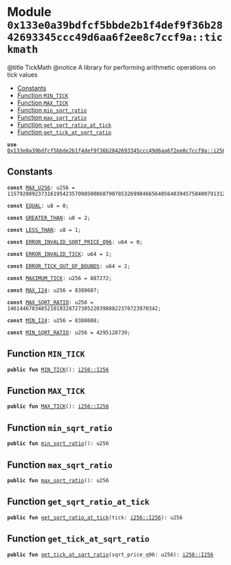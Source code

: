 
<a id="0x133e0a39bdfcf5bbde2b1f4def9f36b2842693345ccc49d6aa6f2ee8c7ccf9a_tickmath"></a>

# Module `0x133e0a39bdfcf5bbde2b1f4def9f36b2842693345ccc49d6aa6f2ee8c7ccf9a::tickmath`

@title TickMath
@notice A library for performing arithmetic operations on tick values


-  [Constants](#@Constants_0)
-  [Function `MIN_TICK`](#0x133e0a39bdfcf5bbde2b1f4def9f36b2842693345ccc49d6aa6f2ee8c7ccf9a_tickmath_MIN_TICK)
-  [Function `MAX_TICK`](#0x133e0a39bdfcf5bbde2b1f4def9f36b2842693345ccc49d6aa6f2ee8c7ccf9a_tickmath_MAX_TICK)
-  [Function `min_sqrt_ratio`](#0x133e0a39bdfcf5bbde2b1f4def9f36b2842693345ccc49d6aa6f2ee8c7ccf9a_tickmath_min_sqrt_ratio)
-  [Function `max_sqrt_ratio`](#0x133e0a39bdfcf5bbde2b1f4def9f36b2842693345ccc49d6aa6f2ee8c7ccf9a_tickmath_max_sqrt_ratio)
-  [Function `get_sqrt_ratio_at_tick`](#0x133e0a39bdfcf5bbde2b1f4def9f36b2842693345ccc49d6aa6f2ee8c7ccf9a_tickmath_get_sqrt_ratio_at_tick)
-  [Function `get_tick_at_sqrt_ratio`](#0x133e0a39bdfcf5bbde2b1f4def9f36b2842693345ccc49d6aa6f2ee8c7ccf9a_tickmath_get_tick_at_sqrt_ratio)


<pre><code><b>use</b> <a href="i256.md#0x133e0a39bdfcf5bbde2b1f4def9f36b2842693345ccc49d6aa6f2ee8c7ccf9a_i256">0x133e0a39bdfcf5bbde2b1f4def9f36b2842693345ccc49d6aa6f2ee8c7ccf9a::i256</a>;
</code></pre>



<a id="@Constants_0"></a>

## Constants


<a id="0x133e0a39bdfcf5bbde2b1f4def9f36b2842693345ccc49d6aa6f2ee8c7ccf9a_tickmath_MAX_U256"></a>



<pre><code><b>const</b> <a href="tickmath.md#0x133e0a39bdfcf5bbde2b1f4def9f36b2842693345ccc49d6aa6f2ee8c7ccf9a_tickmath_MAX_U256">MAX_U256</a>: u256 = 115792089237316195423570985008687907853269984665640564039457584007913129639935;
</code></pre>



<a id="0x133e0a39bdfcf5bbde2b1f4def9f36b2842693345ccc49d6aa6f2ee8c7ccf9a_tickmath_EQUAL"></a>



<pre><code><b>const</b> <a href="tickmath.md#0x133e0a39bdfcf5bbde2b1f4def9f36b2842693345ccc49d6aa6f2ee8c7ccf9a_tickmath_EQUAL">EQUAL</a>: u8 = 0;
</code></pre>



<a id="0x133e0a39bdfcf5bbde2b1f4def9f36b2842693345ccc49d6aa6f2ee8c7ccf9a_tickmath_GREATER_THAN"></a>



<pre><code><b>const</b> <a href="tickmath.md#0x133e0a39bdfcf5bbde2b1f4def9f36b2842693345ccc49d6aa6f2ee8c7ccf9a_tickmath_GREATER_THAN">GREATER_THAN</a>: u8 = 2;
</code></pre>



<a id="0x133e0a39bdfcf5bbde2b1f4def9f36b2842693345ccc49d6aa6f2ee8c7ccf9a_tickmath_LESS_THAN"></a>



<pre><code><b>const</b> <a href="tickmath.md#0x133e0a39bdfcf5bbde2b1f4def9f36b2842693345ccc49d6aa6f2ee8c7ccf9a_tickmath_LESS_THAN">LESS_THAN</a>: u8 = 1;
</code></pre>



<a id="0x133e0a39bdfcf5bbde2b1f4def9f36b2842693345ccc49d6aa6f2ee8c7ccf9a_tickmath_ERROR_INVALID_SQRT_PRICE_Q96"></a>



<pre><code><b>const</b> <a href="tickmath.md#0x133e0a39bdfcf5bbde2b1f4def9f36b2842693345ccc49d6aa6f2ee8c7ccf9a_tickmath_ERROR_INVALID_SQRT_PRICE_Q96">ERROR_INVALID_SQRT_PRICE_Q96</a>: u64 = 0;
</code></pre>



<a id="0x133e0a39bdfcf5bbde2b1f4def9f36b2842693345ccc49d6aa6f2ee8c7ccf9a_tickmath_ERROR_INVALID_TICK"></a>



<pre><code><b>const</b> <a href="tickmath.md#0x133e0a39bdfcf5bbde2b1f4def9f36b2842693345ccc49d6aa6f2ee8c7ccf9a_tickmath_ERROR_INVALID_TICK">ERROR_INVALID_TICK</a>: u64 = 1;
</code></pre>



<a id="0x133e0a39bdfcf5bbde2b1f4def9f36b2842693345ccc49d6aa6f2ee8c7ccf9a_tickmath_ERROR_TICK_OUT_OF_BOUNDS"></a>



<pre><code><b>const</b> <a href="tickmath.md#0x133e0a39bdfcf5bbde2b1f4def9f36b2842693345ccc49d6aa6f2ee8c7ccf9a_tickmath_ERROR_TICK_OUT_OF_BOUNDS">ERROR_TICK_OUT_OF_BOUNDS</a>: u64 = 2;
</code></pre>



<a id="0x133e0a39bdfcf5bbde2b1f4def9f36b2842693345ccc49d6aa6f2ee8c7ccf9a_tickmath_MAXIMUM_TICK"></a>



<pre><code><b>const</b> <a href="tickmath.md#0x133e0a39bdfcf5bbde2b1f4def9f36b2842693345ccc49d6aa6f2ee8c7ccf9a_tickmath_MAXIMUM_TICK">MAXIMUM_TICK</a>: u256 = 887272;
</code></pre>



<a id="0x133e0a39bdfcf5bbde2b1f4def9f36b2842693345ccc49d6aa6f2ee8c7ccf9a_tickmath_MAX_I24"></a>



<pre><code><b>const</b> <a href="tickmath.md#0x133e0a39bdfcf5bbde2b1f4def9f36b2842693345ccc49d6aa6f2ee8c7ccf9a_tickmath_MAX_I24">MAX_I24</a>: u256 = 8388607;
</code></pre>



<a id="0x133e0a39bdfcf5bbde2b1f4def9f36b2842693345ccc49d6aa6f2ee8c7ccf9a_tickmath_MAX_SQRT_RATIO"></a>



<pre><code><b>const</b> <a href="tickmath.md#0x133e0a39bdfcf5bbde2b1f4def9f36b2842693345ccc49d6aa6f2ee8c7ccf9a_tickmath_MAX_SQRT_RATIO">MAX_SQRT_RATIO</a>: u256 = 1461446703485210103287273052203988822378723970342;
</code></pre>



<a id="0x133e0a39bdfcf5bbde2b1f4def9f36b2842693345ccc49d6aa6f2ee8c7ccf9a_tickmath_MIN_I24"></a>



<pre><code><b>const</b> <a href="tickmath.md#0x133e0a39bdfcf5bbde2b1f4def9f36b2842693345ccc49d6aa6f2ee8c7ccf9a_tickmath_MIN_I24">MIN_I24</a>: u256 = 8388608;
</code></pre>



<a id="0x133e0a39bdfcf5bbde2b1f4def9f36b2842693345ccc49d6aa6f2ee8c7ccf9a_tickmath_MIN_SQRT_RATIO"></a>



<pre><code><b>const</b> <a href="tickmath.md#0x133e0a39bdfcf5bbde2b1f4def9f36b2842693345ccc49d6aa6f2ee8c7ccf9a_tickmath_MIN_SQRT_RATIO">MIN_SQRT_RATIO</a>: u256 = 4295128739;
</code></pre>



<a id="0x133e0a39bdfcf5bbde2b1f4def9f36b2842693345ccc49d6aa6f2ee8c7ccf9a_tickmath_MIN_TICK"></a>

## Function `MIN_TICK`



<pre><code><b>public</b> <b>fun</b> <a href="tickmath.md#0x133e0a39bdfcf5bbde2b1f4def9f36b2842693345ccc49d6aa6f2ee8c7ccf9a_tickmath_MIN_TICK">MIN_TICK</a>(): <a href="i256.md#0x133e0a39bdfcf5bbde2b1f4def9f36b2842693345ccc49d6aa6f2ee8c7ccf9a_i256_I256">i256::I256</a>
</code></pre>



<a id="0x133e0a39bdfcf5bbde2b1f4def9f36b2842693345ccc49d6aa6f2ee8c7ccf9a_tickmath_MAX_TICK"></a>

## Function `MAX_TICK`



<pre><code><b>public</b> <b>fun</b> <a href="tickmath.md#0x133e0a39bdfcf5bbde2b1f4def9f36b2842693345ccc49d6aa6f2ee8c7ccf9a_tickmath_MAX_TICK">MAX_TICK</a>(): <a href="i256.md#0x133e0a39bdfcf5bbde2b1f4def9f36b2842693345ccc49d6aa6f2ee8c7ccf9a_i256_I256">i256::I256</a>
</code></pre>



<a id="0x133e0a39bdfcf5bbde2b1f4def9f36b2842693345ccc49d6aa6f2ee8c7ccf9a_tickmath_min_sqrt_ratio"></a>

## Function `min_sqrt_ratio`



<pre><code><b>public</b> <b>fun</b> <a href="tickmath.md#0x133e0a39bdfcf5bbde2b1f4def9f36b2842693345ccc49d6aa6f2ee8c7ccf9a_tickmath_min_sqrt_ratio">min_sqrt_ratio</a>(): u256
</code></pre>



<a id="0x133e0a39bdfcf5bbde2b1f4def9f36b2842693345ccc49d6aa6f2ee8c7ccf9a_tickmath_max_sqrt_ratio"></a>

## Function `max_sqrt_ratio`



<pre><code><b>public</b> <b>fun</b> <a href="tickmath.md#0x133e0a39bdfcf5bbde2b1f4def9f36b2842693345ccc49d6aa6f2ee8c7ccf9a_tickmath_max_sqrt_ratio">max_sqrt_ratio</a>(): u256
</code></pre>



<a id="0x133e0a39bdfcf5bbde2b1f4def9f36b2842693345ccc49d6aa6f2ee8c7ccf9a_tickmath_get_sqrt_ratio_at_tick"></a>

## Function `get_sqrt_ratio_at_tick`



<pre><code><b>public</b> <b>fun</b> <a href="tickmath.md#0x133e0a39bdfcf5bbde2b1f4def9f36b2842693345ccc49d6aa6f2ee8c7ccf9a_tickmath_get_sqrt_ratio_at_tick">get_sqrt_ratio_at_tick</a>(tick: <a href="i256.md#0x133e0a39bdfcf5bbde2b1f4def9f36b2842693345ccc49d6aa6f2ee8c7ccf9a_i256_I256">i256::I256</a>): u256
</code></pre>



<a id="0x133e0a39bdfcf5bbde2b1f4def9f36b2842693345ccc49d6aa6f2ee8c7ccf9a_tickmath_get_tick_at_sqrt_ratio"></a>

## Function `get_tick_at_sqrt_ratio`



<pre><code><b>public</b> <b>fun</b> <a href="tickmath.md#0x133e0a39bdfcf5bbde2b1f4def9f36b2842693345ccc49d6aa6f2ee8c7ccf9a_tickmath_get_tick_at_sqrt_ratio">get_tick_at_sqrt_ratio</a>(sqrt_price_q96: u256): <a href="i256.md#0x133e0a39bdfcf5bbde2b1f4def9f36b2842693345ccc49d6aa6f2ee8c7ccf9a_i256_I256">i256::I256</a>
</code></pre>
